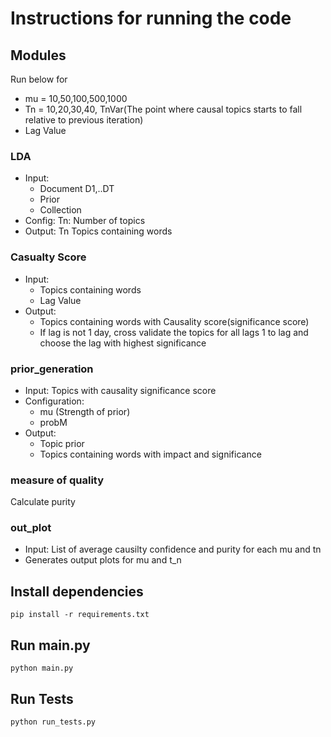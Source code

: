 # Instructions for running the code

## Modules
Run below for
- mu = 10,50,100,500,1000
- Tn = 10,20,30,40, TnVar(The point where causal topics starts to fall relative to previous iteration)
- Lag Value

### LDA
- Input: 
    - Document D1,..DT
    - Prior 
    - Collection 
- Config: Tn: Number of topics
- Output: Tn Topics containing words

### Casualty Score
- Input: 
    - Topics containing words
    - Lag Value
- Output: 
    - Topics containing words with Causality score(significance score)
    - If lag is not 1 day, cross validate the topics for all lags 1 to lag
    and choose the lag with highest significance
### prior_generation
- Input: Topics with causality significance score
- Configuration:
    - mu (Strength of prior)
    - probM 
- Output: 
    - Topic prior
    - Topics containing words with impact and significance

### measure of quality
Calculate purity


### out_plot
- Input: List of average causilty confidence and purity for each mu and tn
- Generates output plots for mu and t_n


## Install dependencies
```
pip install -r requirements.txt
```

## Run main.py
```
python main.py
```

## Run Tests
```
python run_tests.py
```
